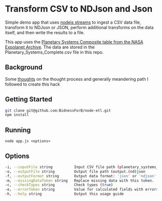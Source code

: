 # Transform CSV to NDJson and Json

Simple demo app that uses [nodejs streams](https://nodejs.org/api/stream.html) to ingest a CSV data file, transform it to NDJson or JSON, perform additional transforms on the data itself, and then write the results to a file.  

This app uses the [Planetary Systems Composite table from the NASA Expolanet Archive](https://exoplanetarchive.ipac.caltech.edu/cgi-bin/TblView/nph-tblView?app=ExoTbls&config=PSCompPars).  The data are stored in the Planetary_Systems_Complete.csv file in this repo.  

## Background

Some [thoughts](https://github.com/BidnessForB/node-etl/blob/main/how-we-got-here.md) on the thought process and generally meandering path I followed to create this hack

## Getting Started
```bash
git clone git@github.com:BidnessForB/node-etl.git
npm install
```
## Running
`node app.js <options>`

## Options
```bash
-i, --inputFile string          Input CSV file path (planetary_systems_complete.csv)              
-o, --outputFile string         Output file path (output.(nd)json             
-f, --outputFormat string       Output data format: 'json' or 'ndjson'.       
-m, --missingDataToken string   Replace missing data with this token.         
-c, --checkTypes string         Check types (true)
-e, --errorToken string         Value for calculated fields with errors (ERROR)
-h, --help string               Output this usage guide    
``````

